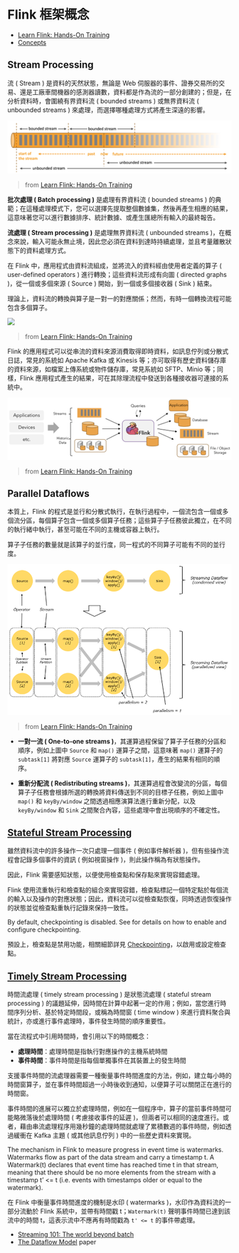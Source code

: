 # Flink 框架概念

+ [Learn Flink: Hands-On Training](https://nightlies.apache.org/flink/flink-docs-lts/docs/learn-flink/overview/)
+ [Concepts](https://nightlies.apache.org/flink/flink-docs-lts/docs/concepts/overview/)

## Stream Processing

流 ( Stream ) 是資料的天然狀態，無論是 Web 伺服器的事件、證券交易所的交易、還是工廠車間機器的感測器讀數，資料都是作為流的一部分創建的；但是，在分析資料時，會圍繞有界資料流 ( bounded streams ) 或無界資料流 ( unbounded streams ) 來處理，而選擇哪種處理方式將產生深遠的影響。

![](./img/stream-processing-bounded-unbounded.png)
> from [Learn Flink: Hands-On Training](https://nightlies.apache.org/flink/flink-docs-lts/docs/learn-flink/overview/)

**批次處理 ( Batch processing )** 是處理有界資料流 ( bounded streams ) 的典範；在這種處理模式下，您可以選擇先提取整個數據集，然後再產生相應的結果，這意味著您可以進行數據排序、統計數據、或產生匯總所有輸入的最終報告。

**流處理 ( Stream processing )** 是處理無界資料流 ( unbounded streams )，在概念來說，輸入可能永無止境，因此您必須在資料到達時持續處理，並且考量離散狀態下的資料處理方式。

在 Flink 中，應用程式由資料流組成，並將流入的資料經由使用者定義的算子 ( user-defined operators ) 進行轉換；這些資料流形成有向圖 ( directed graphs )，從一個或多個來源 ( Source ) 開始，到一個或多個接收器 ( Sink ) 結束。

理論上，資料流的轉換與算子是一對一的對應關係；然而，有時一個轉換流程可能包含多個算子。

![](./img/stream-processing-dataflow-pipeline.png)
> from [Learn Flink: Hands-On Training](https://nightlies.apache.org/flink/flink-docs-lts/docs/learn-flink/overview/)

Flink 的應用程式可以從串流的資料來源消費取得即時資料，如訊息佇列或分散式日誌，常見的系統如 Apache Kafka 或 Kinesis 等；亦可取得有歷史資料儲存庫的資料來源，如檔案上傳系統或物件儲存庫，常見系統如 SFTP、Minio 等；同樣，Flink 應用程式產生的結果，可在其除理流程中發送到各種接收器可連接的系統中。

![](./img/flink-application-sources-sinks.png)
> from [Learn Flink: Hands-On Training](https://nightlies.apache.org/flink/flink-docs-lts/docs/learn-flink/overview/)

## Parallel Dataflows

本質上，Flink 的程式是並行和分散式執行，在執行過程中，一個流包含一個或多個流分區，每個算子包含一個或多個算子任務；這些算子子任務彼此獨立，在不同的執行緒中執行，甚至可能在不同的主機或容器上執行。

算子子任務的數量就是該算子的並行度，同一程式的不同算子可能有不同的並行度。

![](./img/parallel-dataflows-concept.png)
> from [Learn Flink: Hands-On Training](https://nightlies.apache.org/flink/flink-docs-lts/docs/learn-flink/overview/)

+ **一對一流 ( One-to-one streams )**，其運算過程保留了算子子任務的分區和順序，例如上圖中 ```Source``` 和 ```map()``` 運算子之間，這意味著 ```map()``` 運算子的 ```subtask[1]``` 將對應 ```Source``` 運算子的 ```subtask[1]```，產生的結果有相同的順序。

+ **重新分配流 ( Redistributing streams )**，其運算過程會改變流的分區，每個算子子任務會根據所選的轉換將資料傳送到不同的目標子任務，例如上圖中 ```map()``` 和 ```keyBy/window``` 之間透過相應演算法進行重新分配，以及 ```keyBy/window``` 和 ```Sink``` 之間聚合內容，這些處理中會出現順序的不確定性。

## [Stateful Stream Processing](https://nightlies.apache.org/flink/flink-docs-lts/docs/concepts/stateful-stream-processing/)

雖然資料流中的許多操作一次只處理一個事件 ( 例如事件解析器 )，但有些操作流程會記錄多個事件的資訊 ( 例如視窗操作 )，則此操作稱為有狀態操作。

因此，Flink 需要感知狀態，以便使用檢查點和保存點來實現容錯處理。

Flink 使用流重執行和檢查點的組合來實現容錯，檢查點標記一個特定點於每個流的輸入以及操作的對應狀態；因此，資料流可以從檢查點恢復，同時透過恢復操作的狀態並從檢查點重執行記錄來保持一致性。

By default, checkpointing is disabled. See  for details on how to enable and configure checkpointing.

預設上，檢查點是禁用功能，相關細節詳見 [Checkpointing](https://nightlies.apache.org/flink/flink-docs-release-1.20/docs/dev/datastream/fault-tolerance/checkpointing/)，以啟用或設定檢查點。

## [Timely Stream Processing](https://nightlies.apache.org/flink/flink-docs-lts/docs/concepts/time/)

時間流處理 ( timely stream processing ) 是狀態流處理 ( stateful stream processing ) 的議題延伸，因時間在計算中起著一定的作用；例如，當您進行時間序列分析、基於特定時間段，或稱為時間窗 ( time window ) 來進行資料聚合與統計，亦或進行事件處理時，事件發生時間的順序重要性。

當在流程式中引用時間時，會引用以下的時間概念：

+ **處理時間**：處理時間是指執行對應操作的主機系統時間
+ **事件時間**：事件時間是指每個單獨事件在其裝置上的發生時間

支援事件時間的流處理器需要一種衡量事件時間進度的方法，例如，建立每小時的時間窗算子，並在事件時間超過一小時後收到通知，以便算子可以關閉正在進行的時間窗。

事件時間的進展可以獨立於處理時間，例如在一個程序中，算子的當前事件時間可能略微落後於處理時間 ( 考慮接收事件的延遲 )，但兩者可以相同的速度進行。或者，藉由串流處理程序用幾秒鐘的處理時間就處理了累積數週的事件時間，例如透過緩衝在 Kafka 主題 ( 或其他訊息佇列 ) 中的一些歷史資料來實現。

The mechanism in Flink to measure progress in event time is watermarks. Watermarks flow as part of the data stream and carry a timestamp t. A Watermark(t) declares that event time has reached time t in that stream, meaning that there should be no more elements from the stream with a timestamp t’ <= t (i.e. events with timestamps older or equal to the watermark).

在 Flink 中衡量事件時間進度的機制是水印 ( watermarks )，水印作為資料流的一部分流動於 Flink 系統中，並帶有時間戳 t；```Watermark(t)``` 聲明事件時間已達到該流中的時間 t，這表示流中不應再有時間戳為 ```t' <= t``` 的事件帶處理。

+ [Streaming 101: The world beyond batch](https://www.oreilly.com/radar/the-world-beyond-batch-streaming-101/)
+ [The Dataflow Model](https://static.googleusercontent.com/media/research.google.com/zh-TW//pubs/archive/43864.pdf) paper
